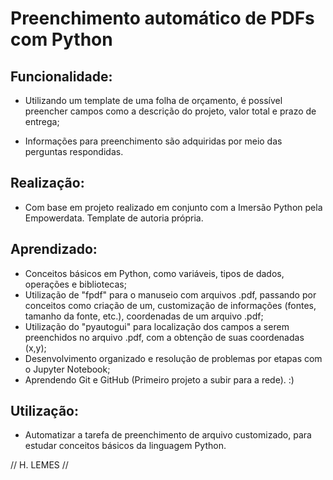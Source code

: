 
# Preenchimento automático de PDFs com Python

## Funcionalidade:

  - Utilizando um template de uma folha de orçamento, é possível preencher campos como a descrição do projeto, valor total e prazo de entrega;

  - Informações para preenchimento são adquiridas por meio das perguntas respondidas.

## Realização:

  - Com base em projeto realizado em conjunto com a Imersão Python pela Empowerdata. Template de autoria própria.

 ## Aprendizado:

  - Conceitos básicos em Python, como variáveis, tipos de dados, operações e bibliotecas;
  - Utilização de "fpdf" para o manuseio com arquivos .pdf, passando por conceitos como criação de um, customização de informações (fontes, tamanho da fonte, etc.), coordenadas de um arquivo .pdf;
  - Utilização do "pyautogui" para localização dos campos a serem preenchidos no arquivo .pdf, com a obtenção de suas coordenadas (x,y);
  - Desenvolvimento organizado e resolução de problemas por etapas com o Jupyter Notebook;
  - Aprendendo Git e GitHub (Primeiro projeto a subir para a rede). :) 

## Utilização:
  - Automatizar a tarefa de preenchimento de arquivo customizado, para estudar conceitos básicos da linguagem Python.

// H. LEMES // 
